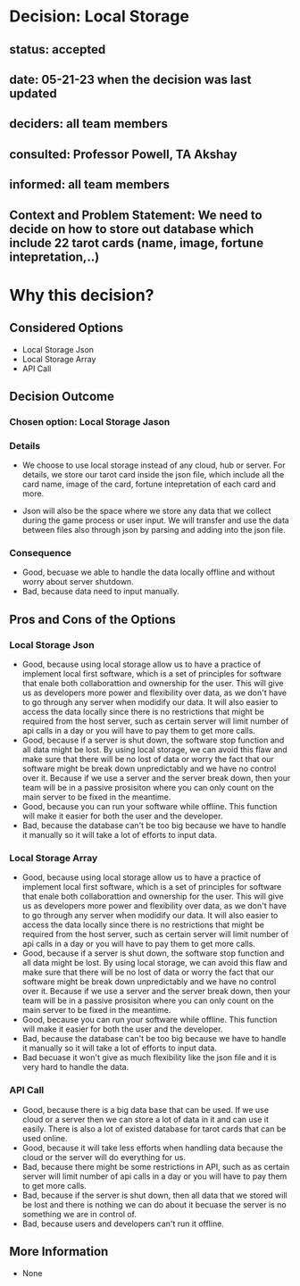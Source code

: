 # Decision: Local Storage
## status: accepted
## date: 05-21-23 when the decision was last updated
## deciders: all team members
## consulted: Professor Powell, TA Akshay
## informed: all team members 
## Context and Problem Statement: We need to decide on how to store out database which include 22 tarot cards (name, image, fortune intepretation,..)

# Why this decision?

## Considered Options

- Local Storage Json
- Local Storage Array
- API Call


## Decision Outcome

### Chosen option: Local Storage Jason

### Details

- We choose to use local storage instead of any cloud, hub or server. For details, we store our tarot card inside the json file, which include all the card name, image of the card, fortune intepretation of each card and more. 

- Json will also be the space where we store any data that we collect during the game process or user input. We will transfer and use the data between files also through json by parsing and adding into the json file. 

### Consequence 
- Good, becuase we able to handle the data locally offline and without worry about server shutdown. 
- Bad, because data need to input manually. 


## Pros and Cons of the Options


### Local Storage Json

- Good, because using local storage allow us to have a practice of implement local first software, which is a set of principles for software that enale both collaborattion and ownership for the user. This will give us as developers more power and flexibility over data, as we don't have to go through any server when modidify our data. It will also easier to access the data locally since there is no restrictions that might be required from the host server, such as certain server will limit number of api calls in a day or you will have to pay them to get more calls. 
- Good, because if a server is shut down, the software stop function and all data might be lost. By using local storage, we can avoid this flaw and make sure that there will be no lost of data or worry the fact that our software might be break down unpredictably and we have no control over it. Because if we use a server and the server break down, then your team will be in a passive prosisiton where you can only count on the main server to be fixed in the meantime. 
- Good, because you can run your software while offline. This function will make it easier for both the user and the developer. 
- Bad, because the database can't be too big because we have to handle it manually so it will take a lot of efforts to input data. 

### Local Storage Array

- Good, because using local storage allow us to have a practice of implement local first software, which is a set of principles for software that enale both collaborattion and ownership for the user. This will give us as developers more power and flexibility over data, as we don't have to go through any server when modidify our data. It will also easier to access the data locally since there is no restrictions that might be required from the host server, such as certain server will limit number of api calls in a day or you will have to pay them to get more calls. 
- Good, because if a server is shut down, the software stop function and all data might be lost. By using local storage, we can avoid this flaw and make sure that there will be no lost of data or worry the fact that our software might be break down unpredictably and we have no control over it. Because if we use a server and the server break down, then your team will be in a passive prosisiton where you can only count on the main server to be fixed in the meantime. 
- Good, because you can run your software while offline. This function will make it easier for both the user and the developer. 
- Bad, because the database can't be too big because we have to handle it manually so it will take a lot of efforts to input data. 
- Bad becuase it won't give as much flexibility like the json file and it is very hard to handle the data. 

### API Call
- Good, because there is a big data base that can be used. If we use cloud or a server then we can store a lot of data in it and can use it easily. There is also a lot of existed database for tarot cards that can be used online. 
- Good, because it will take less efforts when handling data because the cloud or the server will do everything for us. 
- Bad, because there might be some restrictions in API, such as  as certain server will limit number of api calls in a day or you will have to pay them to get more calls. 
- Bad, because if the server is shut down, then all data that we stored will be lost and there is nothing we can do about it becuase the server is no something we are in control of. 
- Bad, because users and developers can't run it offline. 
## More Information
 - None
